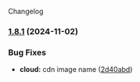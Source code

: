 Changelog
### [1.8.1](https://github.com/njfamirm/blog/compare/v1.8.0...v1.8.1) (2024-11-02)


### Bug Fixes

* **cloud:** cdn image name ([2d40abd](https://github.com/njfamirm/blog/commit/2d40abde49e0fc74e39cf0b6a0f4a0b076239bb2))

